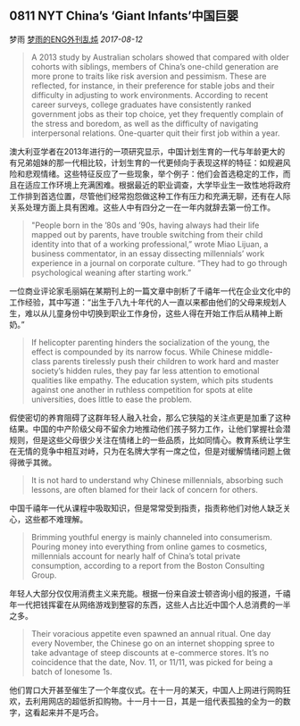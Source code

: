 ## 0811 NYT China’s ‘Giant Infants’中国巨婴

梦雨 [梦雨的ENG外刊乱炖](javascript:void(0);) *2017-08-12*

> A 2013 study by Australian scholars showed that compared with older cohorts with siblings, members of China’s one-child generation are more prone to traits like risk aversion and pessimism. These are reflected, for instance, in their preference for stable jobs and their difficulty in adjusting to work environments. According to recent career surveys, college graduates have consistently ranked government jobs as their top choice, yet they frequently complain of the stress and boredom, as well as the difficulty of navigating interpersonal relations. One-quarter quit their first job within a year.

澳大利亚学者在2013年进行的一项研究显示，中国计划生育的一代与年龄更大的有兄弟姐妹的那一代相比较，计划生育的一代更倾向于表现这样的特征：如规避风险和悲观情绪。这些特征反应了一些现象，举个例子：他们会首选稳定的工作，而且在适应工作环境上充满困难。根据最近的职业调查，大学毕业生一致性地将政府工作排到首选位置，尽管他们经常抱怨做这种工作有压力和充满无聊，还有在人际关系处理方面上具有困难。这些人中有四分之一在一年内就辞去第一份工作。

> "People born in the ’80s and ’90s, having always had their life mapped out by parents, have trouble switching from their child identity into that of a working professional,” wrote Miao Lijuan, a business commentator, in an essay dissecting millennials’ work experience in a journal on corporate culture. “They had to go through psychological weaning after starting work.”

一位商业评论家毛丽娟在某期刊上的一篇文章中剖析了千禧年一代在企业文化中的工作经验，其中写道：“出生于八九十年代的人一直以来都由他们的父母来规划人生，难以从儿童身份中切换到职业工作身份，这些人得在开始工作后从精神上断奶。”

> If helicopter parenting hinders the socialization of the young, the effect is compounded by its narrow focus. While Chinese middle-class parents tirelessly push their children to work hard and master society’s hidden rules, they pay far less attention to emotional qualities like empathy. The education system, which pits students against one another in ruthless competition for spots at elite universities, does little to ease the problem.

假使密切的养育阻碍了这群年轻人融入社会，那么它狭隘的关注点更是加重了这种结果。中国的中产阶级父母不留余力地推动他们孩子努力工作，让他们掌握社会潜规则，但是这些父母很少关注在情绪上的一些品质，比如同情心。教育系统让学生在无情的竞争中相互对峙，只为在名牌大学有一席之位，但是对缓解情绪问题上做得微乎其微。

> It is not hard to understand why Chinese millennials, absorbing such lessons, are often blamed for their lack of concern for others.

中国千禧年一代从课程中吸取知识，但是常常受到指责，指责称他们对他人缺乏关心，这些都不难理解。

> Brimming youthful energy is mainly channeled into consumerism. Pouring money into everything from online games to cosmetics, millennials account for nearly half of China’s total private consumption, according to a report from the Boston Consulting Group.

年轻人大部分仅仅用消费主义来充能。根据一份来自波士顿咨询小组的报道，千禧年一代把钱挥霍在从网络游戏到整容的东西，这些人占比近中国个人总消费的一半之多。

> Their voracious appetite even spawned an annual ritual. One day every November, the Chinese go on an internet shopping spree to take advantage of steep discounts at e-commerce stores. It’s no coincidence that the date, Nov. 11, or 11/11, was picked for being a batch of lonesome 1s.

他们胃口大开甚至催生了一个年度仪式。在十一月的某天，中国人上网进行网购狂欢，去利用网店的超低折扣购物。十一月十一日，其是一组代表孤独的全为一的数字，这看起来并不是巧合。







